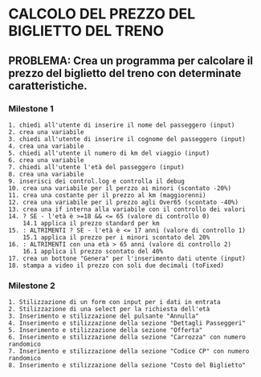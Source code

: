 # CALCOLO DEL PREZZO DEL BIGLIETTO DEL TRENO
## PROBLEMA: Crea un programma per calcolare il prezzo del biglietto del treno con determinate caratteristiche.

### Milestone 1
    1. chiedi all'utente di inserire il nome del passeggero (input)
    2. crea una variabile
    3. chiedi all'utente di inserire il cognome del passeggero (input)
    4. crea una variabile
    5. chiedi all'utente il numero di km del viaggio (input)
    6. crea una variabile
    7. chiedi all'utente l'età del passeggero (input)
    8. crea una variabile
    9. inserisci dei control.log e controlla il debug
    10. crea una variabile per il perzzo ai minori (scontato -20%)
    11. crea una costante per il prezzo al km (maggiorenni)
    12. crea una variabile per il prezzo agli Over65 (scontato -40%)
    13. crea una if interna alla variabile con il controllo dei valori
    14. ? SE - l'età è >=18 && <= 65 (valore di controllo 0)
        14.1 applica il prezzo standard per km
    15. : ALTRIMENTI ? SE - l'età è <= 17 anni (valore di controllo 1)
        15.1 applica il prezzo per i minori scontato del 20%
    16. : ALTRIMENTI con una età > 65 anni (valore di controllo 2) 
        16.1 applica il prezzo scontato del 40%
    17. crea un bottone "Genera" per l'inserimento dati utente (input)
    18. stampa a video il prezzo con soli due decimali (toFixed)

### Milestone 2
    1. Stilizzazione di un form con input per i dati in entrata
    2. Stilizzazione di una select per la richiesta dell'età
    3. Inserimento e stilizzazione del pulsante "Annulla"
    4. Inserimento e stilizzazione della sezione "Dettagli Passeggeri"
    5. Inserimento e stilizzazione della sezione "Offerta"
    6. Inserimento e stilizzazione della sezione "Carrozza" con numero randomico
    7. Inserimento e stilizzazione della sezione "Codice CP" con numero randomico
    8. Inserimento e stilizzazione della sezione "Costo del Biglietto"
